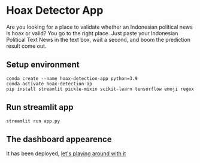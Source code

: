 # Hoax Detector App

Are you looking for a place to validate whether an Indonesian political news is hoax or valid? You go to the right place. Just paste your Indonesian Political Text News in the text box, wait a second, and boom the prediction result come out.

## Setup environment
```
conda create --name hoax-detection-app python=3.9
conda activate hoax-detection-ap
pip install streamlit pickle-mixin scikit-learn tensorflow emoji regex
```

## Run streamlit app
```
streamlit run app.py
```

## The dashboard appearence

It has been deployed, [let's playing around with it](https://hoax-political-news-detection.streamlit.app/)